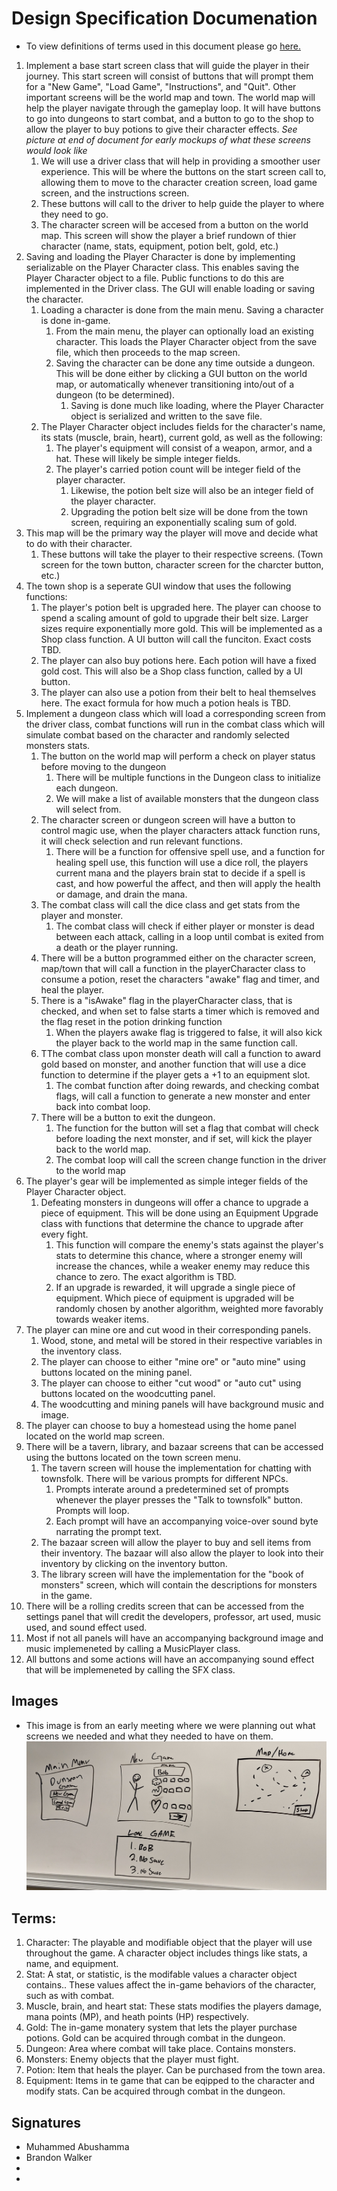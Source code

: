 # Design Specification Documenation
- To view definitions of terms used in this document please go [here.](https://github.com/adrienabbey/REALLY-kinda-BAD-IDLE-GAME-Just-Kidding-The-Prequel-II/edit/main/docs/rsd.md#L50)


1. Implement a base start screen class that will guide the player in their journey. This start screen will consist of buttons that will prompt them for a "New Game", "Load Game", "Instructions", and "Quit".  Other important screens will be the world map and town. The world map will help the player navigate through the gameplay loop. It will have buttons to go into dungeons to start combat, and a button to go to the shop to allow the player to buy potions to give their character effects. *See picture at end of document for early mockups of what these screens would look like*
    1.  We will use a driver class that will help in providing a smoother user experience. This will be where the buttons on the start screen call to, allowing them to move to the character creation screen, load game screen, and the instructions screen.
    2.  These buttons will call to the driver to help guide the player to where they need to go.
    3.  The character screen will be accesed from a button on the world map. This screen will show the player a brief rundown of thier character (name, stats, equipment, potion belt, gold, etc.) 
2. Saving and loading the Player Character is done by implementing serializable on the Player Character class.  This enables saving the Player Character object to a file.  Public functions to do this are implemented in the Driver class.  The GUI will enable loading or saving the character.
    1. Loading a character is done from the main menu.  Saving a character is done in-game.
        1. From the main menu, the player can optionally load an existing character.  This loads the Player Character object from the save file, which then proceeds to the map screen.
        2. Saving the character can be done any time outside a dungeon.  This will be done either by clicking a GUI button on the world map, or automatically whenever transitioning into/out of a dungeon (to be determined).
            1. Saving is done much like loading, where the Player Character object is serialized and written to the save file.
    2. The Player Character object includes fields for the character's name, its stats (muscle, brain, heart), current gold, as well as the following:
        1.  The player's equipment will consist of a weapon, armor, and a hat.  These will likely be simple integer fields.
        2.  The player's carried potion count will be integer field of the player character.
            1.  Likewise, the potion belt size will also be an integer field of the player character.
            2.  Upgrading the potion belt size will be done from the town screen, requiring an exponentially scaling sum of gold.
3. This map will be the primary way the player will move and decide what to do with their character.
    1. These buttons will take the player to their respective screens. (Town screen for the town button, character screen for the charcter button, etc.)
4. The town shop is a seperate GUI window that uses the following functions:
    1. The player's potion belt is upgraded here.  The player can choose to spend a scaling amount of gold to upgrade their belt size.  Larger sizes require exponentially more gold.  This will be implemented as a Shop class function.  A UI button will call the funciton.  Exact costs TBD.
    2. The player can also buy potions here.  Each potion will have a fixed gold cost.  This will also be a Shop class function, called by a UI button.
    3. The player can also use a potion from their belt to heal themselves here.  The exact formula for how much a potion heals is TBD.
5. Implement a dungeon class which will load a corresponding screen from the driver class, combat functions will run in the combat class which will simulate combat based on the character and randomly selected monsters stats.
    1. The button on the world map will perform a check on player status before moving to the dungeon
        1. There will be multiple functions in the Dungeon class to initialize each dungeon.
        2. We will make a list of available monsters that the dungeon class will select from.
    2. The character screen or dungeon screen will have a button to control magic use, when the player characters attack function runs, it will check selection and run relevant functions.
        1. There will be a function for offensive spell use, and a function for healing spell use, this function will use a dice roll, the players current mana and the players brain stat to decide if a spell is cast, and how powerful the affect, and then will apply the health or damage, and drain the mana.
    3. The combat class will call the dice class and get stats from the player and monster.
        1. The combat class will check if either player or monster is dead between each attack, calling in a loop until combat is exited from a death or the player running.
    4. There will be a button programmed either on the character screen, map/town that will call a function in the playerCharacter class to consume a potion, reset the characters "awake" flag and timer, and heal the player.
    5. There is a "isAwake" flag in the playerCharacter class, that is checked, and when set to false starts a timer which is removed and the flag reset in the potion drinking function
        1. When the players awake flag is triggered to false, it will also kick the player back to the world map in the same function call.
    6. TThe combat class upon monster death will call a function to award gold based on monster, and another function that will use a dice function to determine if the player gets a +1 to an equipment slot.
        1. The combat function after doing rewards, and checking combat flags, will call a function to generate a new monster and enter back into combat loop.
    7. There will be a button to exit the dungeon.
        1. The function for the button will set a flag that combat will check before loading the next monster, and if set, will kick the player back to the world map.
        2. The combat loop will call the screen change function in the driver to the world map
6.  The player's gear will be implemented as simple integer fields of the Player Character object.
    1. Defeating monsters in dungeons will offer a chance to upgrade a piece of equipment.  This will be done using an Equipment Upgrade class with functions that determine the chance to upgrade after every fight.
        1. This function will compare the enemy's stats against the player's stats to determine this chance, where a stronger enemy will increase the chances, while a weaker enemy may reduce this chance to zero.  The exact algorithm is TBD.
        2.  If an upgrade is rewarded, it will upgrade a single piece of equipment.  Which piece of equipment is upgraded will be randomly chosen by another algorithm, weighted more favorably towards weaker items.
7. The player can mine ore and cut wood in their corresponding panels.
    1. Wood, stone, and metal will be stored in their respective variables in the inventory class.
    2. The player can choose to either "mine ore" or "auto mine" using buttons located on the mining panel.
    3. The player can choose to either "cut wood" or "auto cut" using buttons located on the woodcutting panel.
    4. The woodcutting and mining panels will have background music and image.
8. The player can choose to buy a homestead using the home panel located on the world map screen.
9. There will be a tavern, library, and bazaar screens that can be accessed using the buttons located on the town screen menu.
    1. The tavern screen will house the implementation for chatting with townsfolk. There will be various prompts for different NPCs.
        1. Prompts interate around a predetermined set of prompts whenever the player presses the "Talk to townsfolk" button. Prompts will loop.
        2. Each prompt will have an accompanying voice-over sound byte narrating the prompt text.
    2. The bazaar screen will allow the player to buy and sell items from their inventory. The bazaar will also allow the player to look into their
    inventory by clicking on the inventory button.
    3. The library screen will have the implementation for the "book of monsters" screen, which will contain the descriptions for monsters in the game.
10. There will be a rolling credits screen that can be accessed from the settings panel that will credit the developers, professor, art used, music used, and sound effect used.
11. Most if not all panels will have an accompanying background image and music implemeneted by calling a MusicPlayer class.
12. All buttons and some actions will have an accompanying sound effect that will be implemeneted by calling the SFX class.



## Images
 - This image is from an early meeting where we were planning out what screens we needed and what they needed to have on them.
 ![White borad drawings of gameplay screens](images/MockUp.png)

## Terms:
1. Character: The playable and modifiable object that the player will use throughout the game. A character object includes things like stats, a name, and equipment.
2. Stat: A stat, or statistic, is the modifable values a character object contains.. These values affect the in-game behaviors of the character, such as with combat.
3. Muscle, brain, and heart stat: These stats modifies the players damage, mana points (MP), and heath points (HP) respectively.
4. Gold: The in-game monatery system that lets the player purchase potions. Gold can be acquired through combat in the dungeon.
5. Dungeon: Area where combat will take place. Contains monsters.
6. Monsters: Enemy objects that the player must fight.
7. Potion: Item that heals the player. Can be purchased from the town area.
8. Equipment: Items in te game that can be eqipped to the character and modify stats. Can be acquired through combat in the dungeon. 

## Signatures

- Muhammed Abushamma
- Brandon Walker
- 
-

